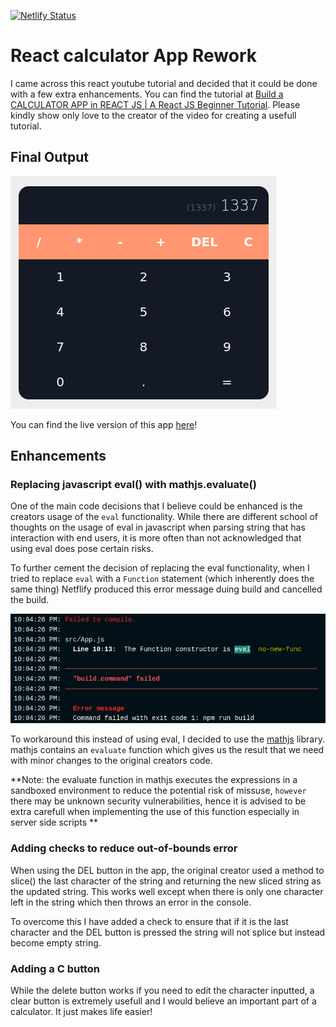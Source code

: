 [![Netlify Status](https://api.netlify.com/api/v1/badges/f6557514-cb1e-4262-8bf5-ff3eabdad64b/deploy-status)](https://app.netlify.com/sites/vigorous-chandrasekhar-cf3737/deploys)

# React calculator App Rework

I came across this react youtube tutorial and decided that it could be done with a few extra enhancements. You can find the tutorial at [Build a CALCULATOR APP in REACT JS | A React JS Beginner Tutorial](https://www.youtube.com/watch?v=oiX-6Y2oGjI).
Please kindly show only love to the creator of the video for creating a usefull tutorial.

## Final Output

![Calculator App Screenshot](react-calculator-app-github.png)

You can find the live version of this app [here](https://vigorous-chandrasekhar-cf3737.netlify.app/)!

## Enhancements

### Replacing javascript eval() with mathjs.evaluate()

One of the main code decisions that I believe could be enhanced is the creators usage of the `eval` functionality. While there are different school of thoughts on the usage of eval in javascript when parsing string that has interaction with end users, it is more often than not acknowledged that using eval does pose certain risks.

To further cement the decision of replacing the eval functionality, when I tried to replace `eval` with a `Function` statement (which inherently does the same thing) Netflify produced this error message duing build and cancelled the build.

![Netlify error message due to eval](eval-error-message-netlify.png)

To workaround this instead of using eval, I decided to use the [mathjs](https://mathjs.org/) library. mathjs contains an `evaluate` function which gives us the result that we need with minor changes to the original creators code.

**Note: the evaluate function in mathjs executes the expressions in a sandboxed environment to reduce the potential risk of missuse, `however` there may be unknown security vulnerabilities, hence it is advised to be extra carefull when implementing the use of this function especially in server side scripts **

### Adding checks to reduce out-of-bounds error

When using the DEL button in the app, the original creator used a method to slice() the last character of the string and returning the new sliced string as the updated string. This works well except when there is only one character left in the string which then throws an error in the console.

To overcome this I have added a check to ensure that if it is the last character and the DEL button is pressed the string will not splice but instead become empty string.

### Adding a C button

While the delete button works if you need to edit the character inputted, a clear button is extremely usefull and I would believe an important part of a calculator. It just makes life easier!
